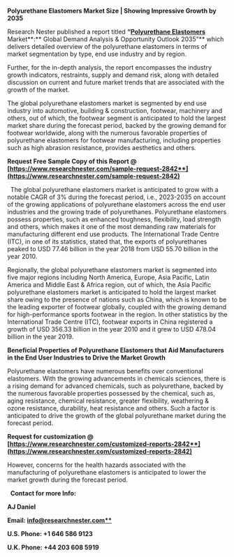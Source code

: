 ﻿**Polyurethane Elastomers Market Size | Showing Impressive Growth by 2035**

Research Nester published a report titled **“[Polyurethane Elastomers](https://www.researchnester.com/reports/polyurethane-elastomers-market/2842)** Market**:** Global Demand Analysis & Opportunity Outlook 2035”** which delivers detailed overview of the polyurethane elastomers in terms of market segmentation by type, end use industry and by region.

Further, for the in-depth analysis, the report encompasses the industry growth indicators, restraints, supply and demand risk, along with detailed discussion on current and future market trends that are associated with the growth of the market.

The global polyurethane elastomers market is segmented by end use industry into automotive, building & construction, footwear, machinery and others, out of which, the footwear segment is anticipated to hold the largest market share during the forecast period, backed by the growing demand for footwear worldwide, along with the numerous favorable properties of polyurethane elastomers for footwear manufacturing, including properties such as high abrasion resistance, provides aesthetics and others.

**Request Free Sample Copy of this Report @ [https://www.researchnester.com/sample-request-2842**](https://www.researchnester.com/sample-request-2842)**

` `The global polyurethane elastomers market is anticipated to grow with a notable CAGR of 3% during the forecast period, i.e., 2023-2035 on account of the growing applications of polyurethane elastomers across the end user industries and the growing trade of polyurethanes. Polyurethane elastomers possess properties, such as enhanced toughness, flexibility, load strength and others, which makes it one of the most demanding raw materials for manufacturing different end use products. The International Trade Centre (ITC), in one of its statistics, stated that, the exports of polyurethanes peaked to USD 77.46 billion in the year 2018 from USD 55.70 billion in the year 2010.

Regionally, the global polyurethane elastomers market is segmented into five major regions including North America, Europe, Asia Pacific, Latin America and Middle East & Africa region, out of which, the Asia Pacific polyurethane elastomers market is anticipated to hold the largest market share owing to the presence of nations such as China, which is known to be the leading exporter of footwear globally, coupled with the growing demand for high-performance sports footwear in the region. In other statistics by the International Trade Centre (ITC), footwear exports in China registered a growth of USD 356.33 billion in the year 2010 and it grew to USD 478.04 billion in the year 2019.

**Beneficial Properties of Polyurethane Elastomers that Aid Manufacturers in the End User Industries to Drive the Market Growth**

Polyurethane elastomers have numerous benefits over conventional elastomers. With the growing advancements in chemicals sciences, there is a rising demand for advanced chemicals, such as polyurethane, backed by the numerous favorable properties possessed by the chemical, such as, aging resistance, chemical resistance, greater flexibility, weathering & ozone resistance, durability, heat resistance and others. Such a factor is anticipated to drive the growth of the global polyurethane market during the forecast period.

**Request for customization @ [https://www.researchnester.com/customized-reports-2842**](https://www.researchnester.com/customized-reports-2842)**

However, concerns for the health hazards associated with the manufacturing of polyurethane elastomers is anticipated to lower the market growth during the forecast period.

` `**Contact for more Info:**

**AJ Daniel**

**Email: [info@researchnester.com**](mailto:info@researchnester.com)**

**U.S. Phone: +1 646 586 9123** 

**U.K. Phone: +44 203 608 5919**
